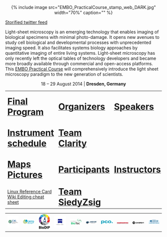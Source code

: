 ---
---
<center>
{% include image src="EMBO_PracticalCourse_stamp_web_DARK.jpg" width="70%" caption="" %}
</center>

[Storified twitter feed](https://storify.com/tomancak/embo-practical-course-on-light-sheet-microscopy#publicize)

Light-sheet microscopy is an emerging technology that enables imaging of biological specimens with minimal photo-damage. It opens new avenues to study cell biological and developmental processes with unprecedented imaging speed. It also facilitates systems biology approaches by quantitative imaging of entire living systems. Light-sheet microscopy has only recently left the optical tables of technology developers and became more broadly available through commercial and open-access platforms. This [EMBO Practical Course](https://events.embo.org/14-lsm/index.html) will comprehensively introduce the light sheet microscopy paradigm to the new generation of scientists.

<center>
18 – 29 August 2014 | <b>Dresden, Germany</b>
</center>
<p/>
<p/>
<table>
<tr class="odd">
<td><p><a href="EMBO_2014_final_program"><span style="font-size:200%"><strong>Final Program</strong></span></a></p></td>
<td><p><a href="EMBO_2014_Organizers"><span style="font-size:200%"><strong>Organizers</strong></span></a></p></td>
<td><p><a href="EMBO_2014_Speakers"><span style="font-size:200%"><strong>Speakers</strong></span></a></p></td>
<td><p><a href="Team_Lucifer"><span style="font-size:200%"><strong>Team Lucifer</strong></span></a></p></td>
</tr>
<tr class="even">
<td><p><a href="EMBO_instrument_schedule"><span style="font-size:200%"><strong>Instrument schedule</strong></span></a></p></td>
<td><p><a href="Team_Clarity"><span style="font-size:200%"><strong>Team Clarity</strong></span></a></p></td>
<td></td>
<td></td>
</tr>
<tr class="odd">
<td><p><a href="https://mapsengine.google.com/map/viewer?mid=zwloKEna7htk.kHdkHKvGftgY"><span style="font-size:200%"><strong>Maps</strong></span></a><br />
<a href="EMBO_2014_pictures"><span style="font-size:200%"><strong>Pictures</strong></span></a></p></td>
<td><p><a href="EMBO_2014_Participants"><span style="font-size:200%"><strong>Participants</strong></span></a></p></td>
<td><p><a href="EMBO_2014_Instructors"><span style="font-size:200%"><strong>Instructors</strong></span></a></p></td>
<td><p><a href="Team_SPIMApes"><span style="font-size:200%"><strong>Team SPIMApes</strong></span></a></p></td>
</tr>
<tr class="even">
<td><a href="EMBO_2014_linux_refcard">Linux Reference Card</a><br/>
<a href="https://upload.wikimedia.org/wikipedia/commons/8/89/Cheatsheet-mediawiki.pdf">Wiki Editing cheat sheet</a></td>
<td><a href="Team_SiedyZsig"><span style="font-size:200%"><strong>Team SiedyZsig</strong></span></a></td>
<td></td>
<td></td>
</tr>
</table>

<table>
<tr>
<td><img src="images/CBG_Logo.jpg" width="100px"></td>
<td><img src="images/CRTD_logo.jpg" width="100px"></td>
<td><img src="images/BioDIP-Logo.jpg" width="100px"></td>
<td><img src="images/Zeiss_logo.jpg" width="100px"></td>
<td><img src="images/LaVision_logo.jpg" width="100px"></td>
<td><a href="https://www.andor.com/scientific-cameras/neo-and-zyla-scmos-cameras"><img src="images/Andor_logo.jpg" width="100px"></a></td>
<td><img src="images/Pco_logo.jpg" width="100px"></td>
<td><img src="images/Hamamatsu_logo.jpg" width="100px"></td>
<td><a href="https://www.coherent.com/products/?1638/Sapphire-Lasers"><img src="images/Coherent_logo.jpg" width="100px"></a></td>
<td><a href="https://www.qimaging.com/products/cameras/scientific/optimos-scmos.php"><img src="images/Qimaging.jpg" width="100px"></a></td>
</tr>
</table>
